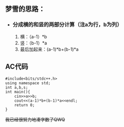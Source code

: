 ## 梦雪的思路：
- ### 分成横的和竖的两部分计算（注a为行，b为列）
	1. 横：（a-1）*b
   2. 竖：（b-1）*a
   3. 最后加起来：(a-1)*b+(b-1)*a
   
## AC代码

```
#include<bits/stdc++.h>
using namespace std;
int a,b,s;
int main(){
	cin>>a>>b;
	cout<<(a-1)*b+(b-1)*a<<endl;
	return 0;
}
```
~~我已经很努力地凑字数了QWQ~~